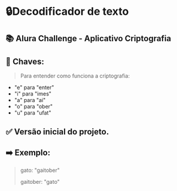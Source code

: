 # 🔒Decodificador de texto 

## 📚 Alura Challenge - Aplicativo Criptografia

## 🔑 Chaves: 
> Para entender como funciona a criptografia:
- "e" para "enter"
- "i" para "imes"
- "a" para "ai"
- "o" para "ober"
- "u" para "ufat"

## ✅ Versão inicial do projeto. 

## ➡️ Exemplo:
> gato: "gaitober"
>
> gaitober: "gato"
